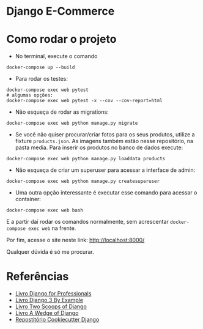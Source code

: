 # Django E-Commerce

# Como rodar o projeto

- No terminal, execute o comando
```
docker-compose up --build
```

- Para rodar os testes:
```
docker-compose exec web pytest
# algumas opções:
docker-compose exec web pytest -x --cov --cov-report=html
```

- Não esqueça de rodar as migrations:
```
docker-compose exec web python manage.py migrate
```

- Se você não quiser procurar/criar fotos para os seus produtos, utilize a fixture `products.json`. As imagens também estão nesse repositório, na pasta media. Para inserir os produtos no banco de dados execute:
```
docker-compose exec web python manage.py loaddata products
```

- Não esqueça de criar um superuser para acessar a interface de admin:
```
docker-compose exec web python manage.py createsuperuser
```

- Uma outra opção interessante é executar esse comando para acessar o container:
```
docker-compose exec web bash
```

E a partir daí rodar os comandos normalmente, sem acrescentar `docker-compose exec web` na frente.

Por fim, acesse o site neste link: [http://localhost:8000/](http://localhost:8000/)

Qualquer dúvida é só me procurar.

# Referências

- [Livro Django for Professionals](https://djangoforprofessionals.com/)
- [Livro Django 3 By Example](https://www.packtpub.com/product/django-3-by-example-third-edition/9781838981952)
- [Livro Two Scoops of Django](https://www.feldroy.com/collections/two-scoops-press/products/two-scoops-of-django-3-x)
- [Livro A Wedge of Django](https://www.feldroy.com/collections/two-scoops-press/products/a-wedge-of-django)
- [Repostitório Cookiecutter Django](https://github.com/pydanny/cookiecutter-django)